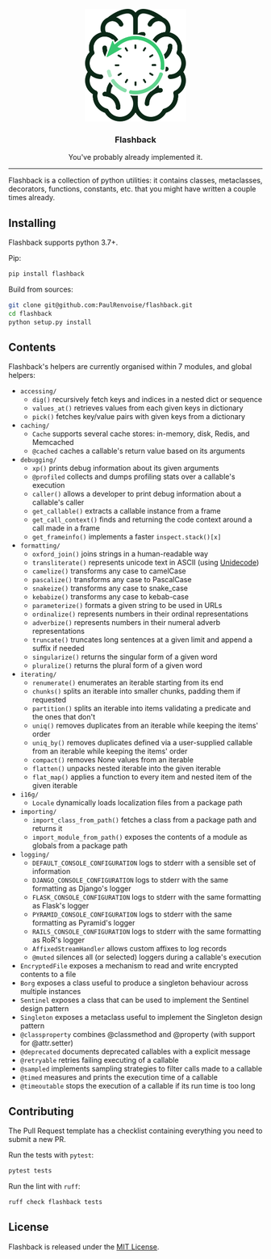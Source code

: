 <p align="center">
    <img src="https://raw.githubusercontent.com/PaulRenvoise/flashback/develop/assets/logo.png" alt="Flashback"></a>
</p>
<h3 align="center">Flashback</h3>
<p align="center">You've probably already implemented it.</p>

---

Flashback is a collection of python utilities: it contains classes, metaclasses, decorators,
functions, constants, etc. that you might have written a couple times already.

## Installing

Flashback supports python 3.7+.

Pip:
```bash
pip install flashback
```

Build from sources:
```bash
git clone git@github.com:PaulRenvoise/flashback.git
cd flashback
python setup.py install
```

## Contents

Flashback's helpers are currently organised within 7 modules, and global helpers:

- `accessing/`
    - `dig()` recursively fetch keys and indices in a nested dict or sequence
    - `values_at()` retrieves values from each given keys in dictionary
    - `pick()` fetches key/value pairs with given keys from a dictionary
- `caching/`
    - `Cache` supports several cache stores: in-memory, disk, Redis, and Memcached
    - `@cached` caches a callable's return value based on its arguments
- `debugging/`
    - `xp()` prints debug information about its given arguments
    - `@profiled` collects and dumps profiling stats over a callable's execution
    - `caller()` allows a developer to print debug information about a callable's caller
    - `get_callable()` extracts a callable instance from a frame
    - `get_call_context()` finds and returning the code context around a call made in a frame
    - `get_frameinfo()` implements a faster `inspect.stack()[x]`
- `formatting/`
    - `oxford_join()` joins strings in a human-readable way
    - `transliterate()` represents unicode text in ASCII (using [Unidecode](https://github.com/avian2/unidecode))
    - `camelize()` transforms any case to camelCase
    - `pascalize()` transforms any case to PascalCase
    - `snakeize()` transforms any case to snake\_case
    - `kebabize()` transforms any case to kebab-case
    - `parameterize()` formats a given string to be used in URLs
    - `ordinalize()` represents numbers in their ordinal representations
    - `adverbize()` represents numbers in their numeral adverb representations
    - `truncate()` truncates long sentences at a given limit and append a suffix if needed
    - `singularize()` returns the singular form of a given word
    - `pluralize()` returns the plural form of a given word
- `iterating/`
    - `renumerate()` enumerates an iterable starting from its end
    - `chunks()` splits an iterable into smaller chunks, padding them if requested
    - `partition()` splits an iterable into items validating a predicate and the ones that don't
    - `uniq()` removes duplicates from an iterable while keeping the items' order
    - `uniq_by()` removes duplicates defined via a user-supplied callable from an iterable while keeping the items' order
    - `compact()` removes None values from an iterable
    - `flatten()` unpacks nested iterable into the given iterable
    - `flat_map()` applies a function to every item and nested item of the given iterable
- `i16g/`
    - `Locale` dynamically loads localization files from a package path
- `importing/`
    - `import_class_from_path()` fetches a class from a package path and returns it
    - `import_module_from_path()` exposes the contents of a module as globals from a package path
- `logging/`
    - `DEFAULT_CONSOLE_CONFIGURATION` logs to stderr with a sensible set of information
    - `DJANGO_CONSOLE_CONFIGURATION` logs to stderr with the same formatting as Django's logger
    - `FLASK_CONSOLE_CONFIGURATION` logs to stderr with the same formatting as Flask's logger
    - `PYRAMID_CONSOLE_CONFIGURATION` logs to stderr with the same formatting as Pyramid's logger
    - `RAILS_CONSOLE_CONFIGURATION` logs to stderr with the same formatting as RoR's logger
    - `AffixedStreamHandler` allows custom affixes to log records
    - `@muted` silences all (or selected) loggers during a callable's execution
- `EncryptedFile` exposes a mechanism to read and write encrypted contents to a file
- `Borg` exposes a class useful to produce a singleton behaviour across multiple instances
- `Sentinel` exposes a class that can be used to implement the Sentinel design pattern
- `Singleton` exposes a metaclass useful to implement the Singleton design pattern
- `@classproperty` combines @classmethod and @property (with support for @attr.setter)
- `@deprecated` documents deprecated callables with a explicit message
- `@retryable` retries failing executing of a callable
- `@sampled` implements sampling strategies to filter calls made to a callable
- `@timed` measures and prints the execution time of a callable
- `@timeoutable` stops the execution of a callable if its run time is too long

## Contributing

The Pull Request template has a checklist containing everything you need to submit a new PR.

Run the tests with `pytest`:
```bash
pytest tests
```

Run the lint with `ruff`:
```bash
ruff check flashback tests
```

## License

Flashback is released under the [MIT License](https://tldrlegal.com/license/mit-license#summary).
